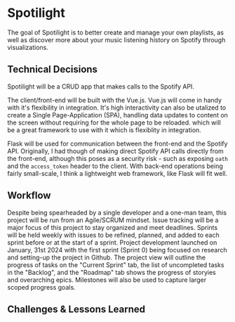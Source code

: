 # Spotilight

The goal of Spotilight is to better create and manage your own playlists, as well as discover more about your music
listening history on Spotify through visualizations.

## Technical Decisions

Spotilight will be a CRUD app that makes calls to the Spotify API.

The client/front-end will be built with the Vue.js. Vue.js will come in handy with it's flexibility in integration. It's
high interactivity can also be utalized to create a Single Page-Application (SPA), handling data updates to content on the
screen without requiring for the whole page to be reloaded. which will be a great framework to use with it which is
flexiblity in integration.

Flask will be used for communication between the front-end and the Spotify API. Originally, I had though of making direct
Spotify API calls directly from the front-end, although this poses as a security risk - such as exposing `oath` and the
`access_token` header to the client. With back-end operations being fairly small-scale, I think a lightweight web framework,
like Flask will fit well.

## Workflow

Despite being spearheaded by a single developer and a one-man team, this project will be run from an Agile/SCRUM mindset.
Issue tracking will be a major focus of this project to stay organized and meet deadlines. Sprints will be held weekly with
issues to be refined, planned, and added to each sprint before or at the start of a sprint. Project development launched on
January, 31st 2024 with the first sprint (Sprint 0) being focused on research and setting-up the project in Github. The
project view will outline the progress of tasks on the "Current Sprint" tab, the list of uncompleted tasks in the "Backlog",
and the "Roadmap" tab shows the progress of storyies and overarching epics. Milestones will also be used to capture larger
scoped progress goals.

<!-- TODO: Add links above -->

## Challenges & Lessons Learned
